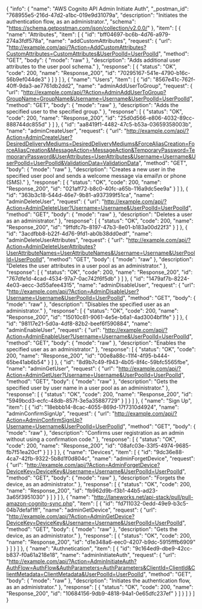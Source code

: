 {
  "info": {
    "name": "AWS Cognito API Admin Initiate Auth",
    "_postman_id": "768955e5-216d-47d2-a1bc-019e9d31079a",
    "description": "Initiates the authentication flow, as an administrator.",
    "schema": "https://schema.getpostman.com/json/collection/v2.0.0/"
  },
  "item": [
    {
      "name": "Attributes",
      "item": [
        {
          "id": "bff04697-bc6b-4d76-a979-274a3fdf578a",
          "name": "addCustomAttributes",
          "request": {
            "url": "http://example.com/api/?Action=AddCustomAttributes?CustomAttributes=CustomAttributes&UserPoolId=UserPoolId",
            "method": "GET",
            "body": {
              "mode": "raw"
            },
            "description": "Adds additional user attributes to the user pool schema."
          },
          "response": [
            {
              "status": "OK",
              "code": 200,
              "name": "Response_200",
              "id": "70295167-541e-4790-b16c-56b9ef044de3"
            }
          ]
        }
      ]
    },
    {
      "name": "Users",
      "item": [
        {
          "id": "8567e41c-762f-40ff-9da3-ae7761db2dd2",
          "name": "adminAddUserToGroup",
          "request": {
            "url": "http://example.com/api/?Action=AdminAddUserToGroup?GroupName=GroupName&Username=Username&UserPoolId=UserPoolId",
            "method": "GET",
            "body": {
              "mode": "raw"
            },
            "description": "Adds the specified user to the specified group."
          },
          "response": [
            {
              "status": "OK",
              "code": 200,
              "name": "Response_200",
              "id": "25d0d566-e806-4032-89cc-888744dc855d"
            }
          ]
        },
        {
          "id": "aa8419f1-4482-47c5-b53a-03659358003b",
          "name": "adminCreateUser",
          "request": {
            "url": "http://example.com/api/?Action=AdminCreateUser?DesiredDeliveryMediums=DesiredDeliveryMediums&ForceAliasCreation=ForceAliasCreation&MessageAction=MessageAction&TemporaryPassword=TemporaryPassword&UserAttributes=UserAttributes&Username=Username&UserPoolId=UserPoolId&ValidationData=ValidationData",
            "method": "GET",
            "body": {
              "mode": "raw"
            },
            "description": "Creates a new user in the specified user pool and sends a welcome message via email\n            or phone (SMS)."
          },
          "response": [
            {
              "status": "OK",
              "code": 200,
              "name": "Response_200",
              "id": "021aff72-b8c0-40fc-a65b-116a9dc5ee9a"
            }
          ]
        },
        {
          "id": "363b3c18-544d-46e7-9b81-a937399f51ca",
          "name": "adminDeleteUser",
          "request": {
            "url": "http://example.com/api/?Action=AdminDeleteUser?Username=Username&UserPoolId=UserPoolId",
            "method": "GET",
            "body": {
              "mode": "raw"
            },
            "description": "Deletes a user as an administrator."
          },
          "response": [
            {
              "status": "OK",
              "code": 200,
              "name": "Response_200",
              "id": "9ffdfc7b-8197-47b3-8e01-b183a00d22f3"
            }
          ]
        },
        {
          "id": "3acdfbb8-b22f-4d76-9fd1-ab0b38dd0edf",
          "name": "adminDeleteUserAttributes",
          "request": {
            "url": "http://example.com/api/?Action=AdminDeleteUserAttributes?UserAttributeNames=UserAttributeNames&Username=Username&UserPoolId=UserPoolId",
            "method": "GET",
            "body": {
              "mode": "raw"
            },
            "description": "Deletes the user attributes in a user pool as an administrator."
          },
          "response": [
            {
              "status": "OK",
              "code": 200,
              "name": "Response_200",
              "id": "767dfe1d-4cad-4534-97a7-0ac742f6f5db"
            }
          ]
        },
        {
          "id": "1479af7b-8224-4e03-aecc-3d55afee4315",
          "name": "adminDisableUser",
          "request": {
            "url": "http://example.com/api/?Action=AdminDisableUser?Username=Username&UserPoolId=UserPoolId",
            "method": "GET",
            "body": {
              "mode": "raw"
            },
            "description": "Disables the specified user as an administrator."
          },
          "response": [
            {
              "status": "OK",
              "code": 200,
              "name": "Response_200",
              "id": "15010c81-9061-4e5e-b6a1-4ad3004bf1fe"
            }
          ]
        },
        {
          "id": "98117e21-5d0a-4df8-82b2-beef6f590884",
          "name": "adminEnableUser",
          "request": {
            "url": "http://example.com/api/?Action=AdminEnableUser?Username=Username&UserPoolId=UserPoolId",
            "method": "GET",
            "body": {
              "mode": "raw"
            },
            "description": "Enables the specified user as an administrator."
          },
          "response": [
            {
              "status": "OK",
              "code": 200,
              "name": "Response_200",
              "id": "00e8a88c-11f4-4f95-b444-65be41ab6b54"
            }
          ]
        },
        {
          "id": "8d9b7c49-f943-4b05-8f4c-59bfc5565fbe",
          "name": "adminGetUser",
          "request": {
            "url": "http://example.com/api/?Action=AdminGetUser?Username=Username&UserPoolId=UserPoolId",
            "method": "GET",
            "body": {
              "mode": "raw"
            },
            "description": "Gets the specified user by user name in a user pool as an administrator."
          },
          "response": [
            {
              "status": "OK",
              "code": 200,
              "name": "Response_200",
              "id": "5949bcd3-ecfc-48db-857f-3e5a35887729"
            }
          ]
        }
      ]
    },
    {
      "name": "Sign Up",
      "item": [
        {
          "id": "18ebbb14-8cac-4055-869d-17f7310d4924",
          "name": "adminConfirmSignUp",
          "request": {
            "url": "http://example.com/api/?Action=AdminConfirmSignUp?Username=Username&UserPoolId=UserPoolId",
            "method": "GET",
            "body": {
              "mode": "raw"
            },
            "description": "Confirms user registration as an admin without using a confirmation code."
          },
          "response": [
            {
              "status": "OK",
              "code": 200,
              "name": "Response_200",
              "id": "08afc03e-33f5-4974-9685-fb7f51ea20cf"
            }
          ]
        }
      ]
    },
    {
      "name": "Devices",
      "item": [
        {
          "id": "9dc36e88-4ca7-42fb-9322-5b8d1f0d804c",
          "name": "adminForgetDevice",
          "request": {
            "url": "http://example.com/api/?Action=AdminForgetDevice?DeviceKey=DeviceKey&Username=Username&UserPoolId=UserPoolId",
            "method": "GET",
            "body": {
              "mode": "raw"
            },
            "description": "Forgets the device, as an administrator."
          },
          "response": [
            {
              "status": "OK",
              "code": 200,
              "name": "Response_200",
              "id": "fb962d9b-f3b1-44b5-ad23-3a65f3951030"
            }
          ]
        }
      ]
    },
    {
      "name": "http://laneworks.net/api-stack/pull/pull-amazon-cognito-sync.php",
      "item": [
        {
          "id": "fd711032-0edd-49e9-b3c5-04b7defaf1ff",
          "name": "adminGetDevice",
          "request": {
            "url": "http://example.com/api/?Action=AdminGetDevice?DeviceKey=DeviceKey&Username=Username&UserPoolId=UserPoolId",
            "method": "GET",
            "body": {
              "mode": "raw"
            },
            "description": "Gets the device, as an administrator."
          },
          "response": [
            {
              "status": "OK",
              "code": 200,
              "name": "Response_200",
              "id": "d1e348a6-eec0-4207-b9dc-5915fffb6909"
            }
          ]
        }
      ]
    },
    {
      "name": "Authnetication",
      "item": [
        {
          "id": "9c164ed9-dbe9-42cc-b837-f0a61a218e18",
          "name": "adminInitiateAuth",
          "request": {
            "url": "http://example.com/api/?Action=AdminInitiateAuth?AuthFlow=AuthFlow&AuthParameters=AuthParameters&ClientId=ClientId&ClientMetadata=ClientMetadata&UserPoolId=UserPoolId",
            "method": "GET",
            "body": {
              "mode": "raw"
            },
            "description": "Initiates the authentication flow, as an administrator."
          },
          "response": [
            {
              "status": "OK",
              "code": 200,
              "name": "Response_200",
              "id": "10684156-9db9-4818-94a1-0e65dfc237ef"
            }
          ]
        }
      ]
    }
  ]
}